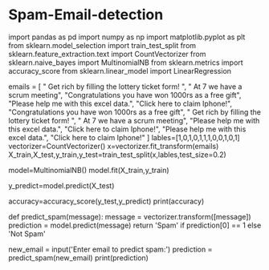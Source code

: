 # Spam-Email-detection
import pandas as pd
import numpy as np
import matplotlib.pyplot as plt
from sklearn.model_selection import train_test_split
from sklearn.feature_extraction.text import CountVectorizer
from sklearn.naive_bayes import MultinomialNB
from sklearn.metrics import accuracy_score
from sklearn.linear_model import LinearRegression

emails = [
   " Get rich by filling the lottery ticket form! ",
   " At 7 we have a scrum meeting",
   "Congratulations you have won 1000rs as a free gift",
   "Please help me with this excel data.",
   "Click here to claim Iphone!",
   "Congratulations you have won 1000rs as a free gift",
   " Get rich by filling the lottery ticket form! ",
   " At 7 we have a scrum meeting",
   "Please help me with this excel data.",
   "Click here to claim Iphone!",
   "Please help me with this excel data.",
   "Click here to claim Iphone!"
]
lables=[1,0,1,0,1,1,1,0,0,1,0,1]
vectorizer=CountVectorizer()
x=vectorizer.fit_transform(emails)
X_train,X_test,y_train,y_test=train_test_split(x,lables,test_size=0.2)

model=MultinomialNB()
model.fit(X_train,y_train)

y_predict=model.predict(X_test)

accuracy=accuracy_score(y_test,y_predict)
print(accuracy)

def predict_spam(message):
    message = vectorizer.transform([message])
    prediction = model.predict(message)
    return 'Spam' if prediction[0] == 1 else 'Not Spam'

new_email = input('Enter email to predict spam:')
prediction = predict_spam(new_email)
print(prediction)
